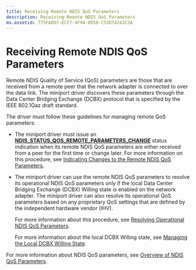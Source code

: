 ```yaml
---
title: Receiving Remote NDIS QoS Parameters
description: Receiving Remote NDIS QoS Parameters
ms.assetid: 775FA8D7-ECF7-4F94-8958-C51D74243C3A
---
```


# Receiving Remote NDIS QoS Parameters


Remote NDIS Quality of Service (QoS) parameters are those that are received from a remote peer that the network adapter is connected to over the data link. The miniport driver discovers these parameters through the Data Center Bridging Exchange (DCBX) protocol that is specified by the IEEE 802.1Qaz draft standard.

The driver must follow these guidelines for managing remote QoS parameters:

-   The miniport driver must issue an [**NDIS\_STATUS\_QOS\_REMOTE\_PARAMETERS\_CHANGE**](https://msdn.microsoft.com/library/windows/hardware/hh439812) status indication when its remote NDIS QoS parameters are either received from a peer for the first time or change later. For more information on this procedure, see [Indicating Changes to the Remote NDIS QoS Parameters](indicating-changes-to-the-remote-ndis-qos-parameters.md).

-   The miniport driver can use the remote NDIS QoS parameters to resolve its operational NDIS QoS parameters only if the local Data Center Bridging Exchange (DCBX) Willing state is enabled on the network adapter. The miniport driver can also resolve its operational QoS parameters based on any proprietary QoS settings that are defined by the independent hardware vendor (IHV).

    For more information about this procedure, see [Resolving Operational NDIS QoS Parameters](resolving-operational-ndis-qos-parameters.md).

    For more information about the local DCBX Willing state, see [Managing the Local DCBX Willing State](managing-the-local-dcbx-willing-state.md).

For more information about NDIS QoS parameters, see [Overview of NDIS QoS Parameters](overview-of-ndis-qos-parameters.md).

 

 





